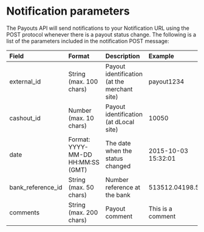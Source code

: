 # Notification parameters

The Payouts API will send notifications to your Notification URL using the POST protocol whenever there is a payout status change. The following is a list of the parameters included in the notification POST message:

| Field | Format | Description | Example |
| :--- | :--- | :--- | :--- |
| external\_id | String \(max. 100 chars\) | Payout identification \(at the merchant site\) | payout1234 |
| cashout\_id | Number \(max. 10 chars\) | Payout identification \(at dLocal site\) | 10050 |
| date | Format: YYYY-MM-DD HH:MM:SS \(GMT\) | The date when the status changed | 2015-10-03 15:32:01 |
| bank\_reference\_id | String \(max. 50 chars\) | Number reference at the bank | 513512.04198.5 |
| comments | String \(max. 200 chars\) | Payout comment | This is a comment |



